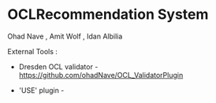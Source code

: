 # OCLRecommendation System

Ohad Nave , Amit Wolf , Idan Albilia

External Tools : 

* Dresden OCL validator - https://github.com/ohadNave/OCL_ValidatorPlugin

* 'USE' plugin - 
